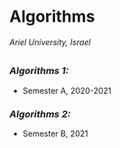 # Algorithms

###### Ariel University, Israel

### _Algorithms 1:_ 
* Semester A, 2020-2021

### _Algorithms 2:_ 
* Semester B, 2021

